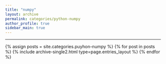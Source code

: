 ```yaml
---
title: "numpy"
layout: archive
permalink: categories/python-numpy
author_profile: true
sidebar_main: true
---
```


<!-- 공백이 포함되어 있는 카테고리 이름의 경우 site.categories.['a b c'] 이런식으로! -->

***

{% assign posts = site.categories.puyhon-numpy %}
{% for post in posts %} {% include archive-single2.html type=page.entries_layout %} {% endfor %}